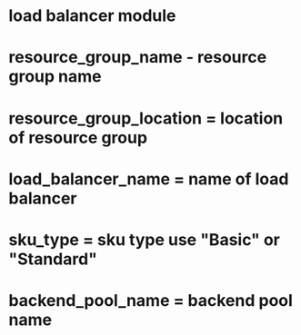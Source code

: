 # load balancer module

#  resource_group_name - resource group name

#  resource_group_location = location of resource group

#  load_balancer_name = name of load balancer

#  sku_type = sku type use "Basic" or "Standard"

#  backend_pool_name = backend pool name